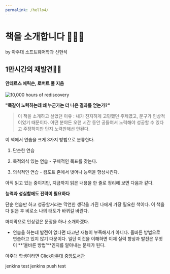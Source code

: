 ```yaml
---
permalink: /hello4/
---
```


# 책을 소개합니다 🙋🏼‍♂️

by 아주대 소프트웨어학과 신현석

## 1만시간의 재발견📒📖

#### 안데르스 에릭슨, 로버트 풀 지음

![10,000 hours of rediscovery](https://user-images.githubusercontent.com/80726955/124915624-b54f7b80-e02c-11eb-8128-9cd51b6c50a5.png)

**"똑같이 노력하는데 왜 누군가는 더 나은 결과를 얻는가?"**

> 이 책을 소개하고 싶었던 이유 :
> 내가 진지하게 고민했던 주제였고, 문구가 인상적이었기 때문이다.
> 어떤 분야든 오랜 시간 동안 공들여서 노력해야 성공할 수 있다고 주장하지만 단지 노력만해선 안된다.

이 책에서 연습을 크게 3가지 방법으로 분류한다.

1. 단순한 연습

2. 목적의식 있는 연습 - 구체적인 목표를 갖는다.

3. 의식적인 연습 - 컴포트 존에서 벗어나 능력을 향상시킨다.

아직 읽고 있는 중이지만, 지금까지 읽은 내용을 한 줄로 정리해 보면 다음과 같다.

**능력과 성실함에도 전략이 필요하다**

단순 연습만 하고 성공할거라는 막연한 생각을 가진 나에게 가장 필요한 책이다. 이 책을 다 읽은 후 비로소 나의 태도가 바뀌길 바란다.

마지막으로 인상깊은 문장을 하나 소개하겠다.

- 연습을 하는데 발전이 없다면 타고난 재능이 부족해서가 아니다. 올바른 방법으로 연습하고 있지 않기 때문이다. 일단 이것을 이해하면 이제 실력 향상과 발전은 무엇이 **'올바른 방법'**인지를 알아내는 문제가 된다.

아주대 학생이라면 Click[아주대 중앙도서관](https://library.ajou.ac.kr/#/total-search?keyword=1%EB%A7%8C%20%EC%8B%9C%EA%B0%84%EC%9D%98%20%EC%9E%AC%EB%B0%9C%EA%B2%AC%20:%EB%85%B8%EB%A0%A5%EC%9D%80%20%EC%99%9C%20%EC%9A%B0%EB%A6%AC%EB%A5%BC%20%EB%B0%B0%EC%8B%A0%ED%95%98%EB%8A%94%EA%B0%80)

jenkins test
jenkins push test
